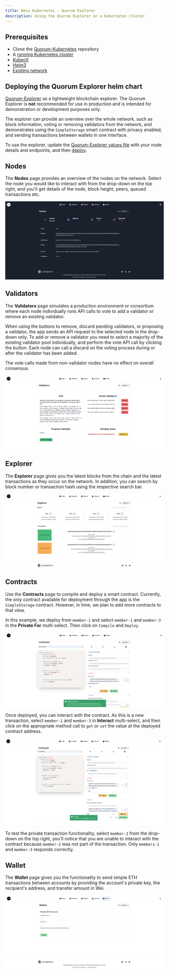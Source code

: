 ```yaml
---
title: Besu Kubernetes - Quorum Explorer
description: Using the Quorum Explorer on a Kubernetes cluster
---
```


## Prerequisites

* Clone the [Quorum-Kubernetes](https://github.com/ConsenSys/quorum-kubernetes) repository
* A [running Kubernetes cluster](cluster.md)
* [Kubectl](https://kubernetes.io/docs/tasks/tools/)
* [Helm3](https://helm.sh/docs/intro/install/)
* [Existing network](charts.md)

## Deploying the Quorum Explorer helm chart

[Quorum-Explorer](https://github.com/ConsenSys/quorum-explorer) as a lightweight
blockchain explorer. The Quorum Explorer is **not** recommended for use in production and is intended for
demonstration or development purposes only.

The explorer can provide an overview over the whole network, such as block information, voting or removing
validators from the network, and demonstrates using the `SimpleStorage` smart contract with privacy enabled, and sending
transactions between wallets in one interface.

To use the explorer, update the [Quorum-Explorer values file](https://github.com/ConsenSys/quorum-kubernetes/blob/master/helm/values/explorer-besu.yaml)
with your node details and endpoints, and then [deploy](charts.md).

## Nodes

The **Nodes** page provides an overview of the nodes on the network. Select the node you would like to interact
with from the drop-down on the top right, and you'll get details of the node, block height, peers, queued
transactions etc.

![`k8s-explorer`](../../../images/kubernetes-explorer.png)

## Validators

The **Validators** page simulates a production environment or consortium where each node individually
runs API calls to vote to add a validator or remove an existing validator.

When using the buttons to remove, discard pending validators, or proposing a validator, the app sends an API request
to the selected node in the drop-down only. To add or remove a validator you need to select a
majority of the existing validator pool individually, and perform the vote API call by clicking the button.
Each node can call a discard on the voting process during or after the validator has been added.

The vote calls made from non-validator nodes have no effect on overall consensus.

![`k8s-explorer-validators`](../../../images/kubernetes-explorer-validators.png)

## Explorer

The **Explorer** page gives you the latest blocks from the chain and the latest transactions as they
occur on the network. In addition, you can search by block number or transaction hash using the respective
search bar.

![`k8s-explorer-explorer`](../../../images/kubernetes-explorer-explorer.png)

## Contracts

Use the **Contracts** page to compile and deploy a smart contract. Currently, the only contract available
for deployment through the app is the `SimpleStorage` contract. However, in time, we plan
to add more contracts to that view.

In this example, we deploy from `member-1` and select `member-1` and `member-3` in
the **Private For** multi-select. Then click on `Compile` and `Deploy`

![`k8s-explorer-contracts-1`](../../../images/kubernetes-explorer-contracts-1.png)

Once deployed, you can interact with the contract. As this is a new transaction, select `member-1`
and `member-3` in **Interact** multi-select, and then click on the appropriate method call to `get`
or `set` the value at the deployed contract address.

![`k8s-explorer-contracts-set`](../../../images/kubernetes-explorer-contracts-set.png)

To test the private transaction functionality, select `member-2` from the drop-down on
the top right, you'll notice that you are unable to interact with the contract because `member-2` was not part
of the transaction. Only `members-1` and `member-3` responds correctly.

## Wallet

The **Wallet** page gives you the functionality to send simple ETH transactions between accounts by providing
the account's private key, the recipient's address, and transfer amount in Wei.

![`k8s-explorer-wallet`](../../../images/kubernetes-explorer-wallet.png)
